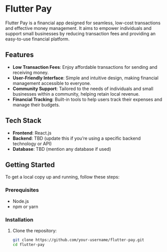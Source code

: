 # Flutter Pay

Flutter Pay is a financial app designed for seamless, low-cost transactions and effective money management. It aims to empower individuals and support small businesses by reducing transaction fees and providing an easy-to-use financial platform.

## Features

- **Low Transaction Fees**: Enjoy affordable transactions for sending and receiving money.
- **User-Friendly Interface**: Simple and intuitive design, making financial management accessible to everyone.
- **Community Support**: Tailored to the needs of individuals and small businesses within a community, helping retain local revenue.
- **Financial Tracking**: Built-in tools to help users track their expenses and manage their budgets.

## Tech Stack

- **Frontend**: React.js
- **Backend**: TBD (update this if you’re using a specific backend technology or API)
- **Database**: TBD (mention any database if used)

## Getting Started

To get a local copy up and running, follow these steps:

### Prerequisites

- Node.js
- npm or yarn

### Installation

1. Clone the repository:
   ```bash
   git clone https://github.com/your-username/flutter-pay.git
   cd flutter-pay
   
  

